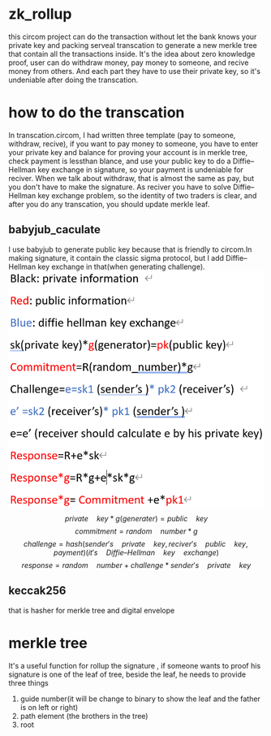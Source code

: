 # zk_rollup
this circom project can do the transaction without let the bank knows your private key and packing serveal transcation to generate a new merkle tree that contain all the transactions inside. It's the idea about zero knowledge proof, user can do withdraw money, pay money to someone, and recive money from others. And each part they have to use their private key, so it's undeniable after doing the transcation.

# how to do the transcation
In transcation.circom, I had written three template (pay to someone, withdraw, recive), if you want to pay money to someone, you have to enter your private key and balance for proving your account is in merkle tree, check payment is lessthan blance, and use your public key to do a Diffie–Hellman key exchange in signature, so your payment is undeniable for reciver. When we talk about withdraw, that is almost the same as pay, but you don't have to make the signature. As reciver you have to solve  Diffie–Hellman key exchange problem, so the identity of two traders is clear, and after you do any transcation, you should update merkle leaf. 

## babyjub_caculate
I use babyjub to generate public key because that is friendly to circom.In making signature, it contain the classic sigma protocol, but I add Diffie–Hellman key exchange in that(when generating challenge). 
![instructions.png](instructions.png)
$$private\quad key * g (generater) = public\quad key  $$
$$commitment= random\quad number * g  $$
$$challenge=hash (sender's\quad private\quad key, reciver's\quad public\quad key, payment) (it's\quad Diffie–Hellman\quad key\quad exchange) $$
$$response=random\quad number + challenge*sender's\quad private\quad key  $$

## keccak256 
that is hasher for merkle tree and digital envelope

# merkle tree 
It's a useful function for rollup the signature , if someone wants to proof his signature is one of the leaf of tree, beside the leaf, he needs to provide three things
1. guide number(it will be change to binary to show the leaf and the father is on left or right)
2. path element (the brothers in the tree)
3. root




